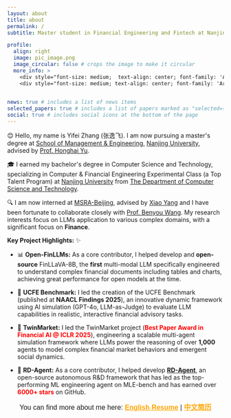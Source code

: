 ```yaml
---
layout: about
title: about
permalink: /
subtitle: Master student in Financial Engineering and Fintech at Nanjing University.<br> Bachelor's degree in Computer Science and Technology (FinTech) at Nanjing University.

profile:
  align: right
  image: pic_image.png
  image_circular: false # crops the image to make it circular
  more_info: >
    <div style="font-size: medium;  text-align: center; font-family: 'Arial', sans-serif; color: orange">  Per aspera ad astra</div>
    <div style="font-size: medium; text-align: center; font-family: 'Arial', sans-serif; color: orange">NetEase Cloud Music: <a href="https://y.music.163.com/m/playlist?id=2066385181&userid=1347027740&creatorId=1347027740" style="color: orange;">Playlist</a></div>
    

news: true # includes a list of news items
selected_papers: true # includes a list of papers marked as "selected={true}"
social: true # includes social icons at the bottom of the page
---
```


:blush: Hello, my name is Yifei Zhang (张逸飞). I am now pursuing a master's degree at [School of Management & Engineering](https://sme.nju.edu.cn/mainm.htm), [Nanjing University](https://www.nju.edu.cn/en), advised by  [Prof. Honghai Yu](https://sme.nju.edu.cn/yhh/list.htm). 

🎓 I earned my bachelor's degree in Computer Science and Technology, specializing in Computer & Financial Engineering Experimental Class (a Top Talent Program) at [Nanjing University](https://www.nju.edu.cn/en) from [The Department of Computer Science and Technology](https://cs.nju.edu.cn/mainm.htm). 

🔍 I am now interned at [MSRA-Beijing](https://www.microsoft.com/en-us/research/lab/microsoft-research-asia/), advised by [Xiao Yang](https://www.microsoft.com/en-us/research/people/xiaoyang/) and I have been fortunate to collaborate closely with [Prof. Benyou Wang](https://wabyking.github.io/old.html). My research interests focus on LLMs application to various complex domains, with a significant focus on **Finance**.


**Key Project Highlights:** ✨

*   📊 **Open-FinLLMs:** As a core contributor, I helped develop and **open-source** FinLLaVA-8B, the **first** multi-modal LLM specifically engineered to understand complex financial documents including tables and charts, achieving great performance for open models at the time.

*   🎯 **UCFE Benchmark:** I led the creation of the UCFE Benchmark (published at **NAACL Findings 2025**), an innovative dynamic framework using AI simulation (GPT-4o, LLM-as-Judge) to evaluate LLM capabilities in realistic, interactive financial advisory tasks.

*   🤖 **TwinMarket:** I led the TwinMarket project (<span style="color: red; font-weight: bold;">Best Paper Award in Financial AI @ ICLR 2025</span>), engineering a scalable multi-agent simulation framework where LLMs power the reasoning of over **1,000** agents to model complex financial market behaviors and emergent social dynamics.

*   🔬 **RD-Agent:** As a core contributor, I helped develop **[RD-Agent](https://github.com/microsoft/RD-Agent)**, an open-source autonomous R&D framework that has led as the top-performing ML engineering agent on MLE-bench and has earned over <span style="color: red; font-weight: bold;">6000+ stars</span> on GitHub.

<div style="font-size: medium; text-align: center; font-family: 'Arial', sans-serif;"> You can find more about me here: <span style="color: red; font-weight: bold;"><a href="https://hoder-zyf.github.io/assets/pdf/en-cv-zyf.pdf" style="color: orange">English Resume</a></span> | <span style="color: red; font-weight: bold;"><a href="https://hoder-zyf.github.io/assets/pdf/cn-cv-zyf.pdf" style="color: orange">中文简历</a></span> </div>

